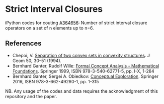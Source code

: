 # Strict Interval Closures

iPython codes for couting [A364656](https://oeis.org/A364656): Number of strict interval closure operators on a set of n elements up to n=6.

## References

* Chepoi, V. [Separation of two convex sets in convexity structures](https://doi.org/10.1007/BF01222661). J Geom 50, 30–51 (1994). 
* Bernhard Ganter, Rudolf Wille: [Formal Concept Analysis - Mathematical Foundations](https://doi.org/10.1007/978-3-642-59830-2). Springer 1999, ISBN 978-3-540-62771-5, pp. I-X, 1-284
* Bernhard Ganter, Sergei A. Obiedkov: [Conceptual Exploration](https://doi.org/10.1007/978-3-662-49291-8). Springer 2016, ISBN 978-3-662-49290-1, pp. 1-315

NB. Any usage of the codes and data requires the acknowledgment of this repository and the paper.
